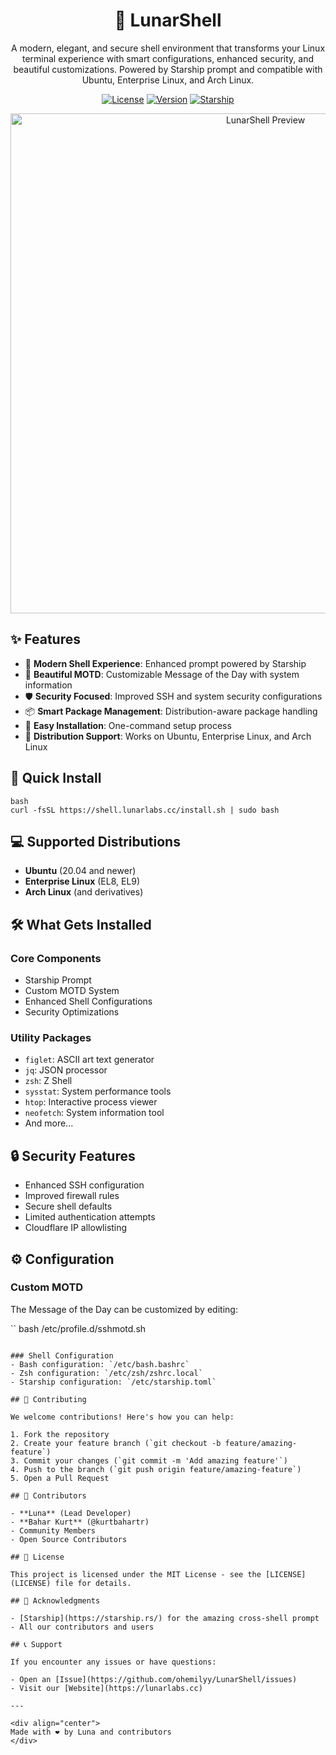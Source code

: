 <div align="center">

# 🌙 LunarShell

A modern, elegant, and secure shell environment that transforms your Linux terminal experience with smart configurations, enhanced security, and beautiful customizations. Powered by Starship prompt and compatible with Ubuntu, Enterprise Linux, and Arch Linux.

[![License](https://img.shields.io/badge/license-MIT-blue.svg)](LICENSE)
[![Version](https://img.shields.io/badge/version-2.0.0-green.svg)](https://github.com/ohemilyy/LunarShell)
[![Starship](https://img.shields.io/badge/powered%20by-starship-DD0B78.svg)](https://starship.rs/)

<img src="assets/preview.png" alt="LunarShell Preview" width="800"/>

</div>

## ✨ Features

- 🚀 **Modern Shell Experience**: Enhanced prompt powered by Starship
- 🎨 **Beautiful MOTD**: Customizable Message of the Day with system information
- 🛡️ **Security Focused**: Improved SSH and system security configurations
- 📦 **Smart Package Management**: Distribution-aware package handling
- 🔧 **Easy Installation**: One-command setup process
- 🎯 **Distribution Support**: Works on Ubuntu, Enterprise Linux, and Arch Linux

## 🚀 Quick Install
```
bash
curl -fsSL https://shell.lunarlabs.cc/install.sh | sudo bash
```

## 💻 Supported Distributions

- **Ubuntu** (20.04 and newer)
- **Enterprise Linux** (EL8, EL9)
- **Arch Linux** (and derivatives)

## 🛠️ What Gets Installed

### Core Components
- Starship Prompt
- Custom MOTD System
- Enhanced Shell Configurations
- Security Optimizations

### Utility Packages
- `figlet`: ASCII art text generator
- `jq`: JSON processor
- `zsh`: Z Shell
- `sysstat`: System performance tools
- `htop`: Interactive process viewer
- `neofetch`: System information tool
- And more...

## 🔒 Security Features

- Enhanced SSH configuration
- Improved firewall rules
- Secure shell defaults
- Limited authentication attempts
- Cloudflare IP allowlisting

## ⚙️ Configuration

### Custom MOTD
The Message of the Day can be customized by editing:

``
bash
/etc/profile.d/sshmotd.sh
```

### Shell Configuration
- Bash configuration: `/etc/bash.bashrc`
- Zsh configuration: `/etc/zsh/zshrc.local`
- Starship configuration: `/etc/starship.toml`

## 🤝 Contributing

We welcome contributions! Here's how you can help:

1. Fork the repository
2. Create your feature branch (`git checkout -b feature/amazing-feature`)
3. Commit your changes (`git commit -m 'Add amazing feature'`)
4. Push to the branch (`git push origin feature/amazing-feature`)
5. Open a Pull Request

## 👥 Contributors

- **Luna** (Lead Developer)
- **Bahar Kurt** (@kurtbahartr)
- Community Members
- Open Source Contributors

## 📝 License

This project is licensed under the MIT License - see the [LICENSE](LICENSE) file for details.

## 🙏 Acknowledgments

- [Starship](https://starship.rs/) for the amazing cross-shell prompt
- All our contributors and users

## 📞 Support

If you encounter any issues or have questions:

- Open an [Issue](https://github.com/ohemilyy/LunarShell/issues)
- Visit our [Website](https://lunarlabs.cc)

---

<div align="center">
Made with ❤️ by Luna and contributors
</div>